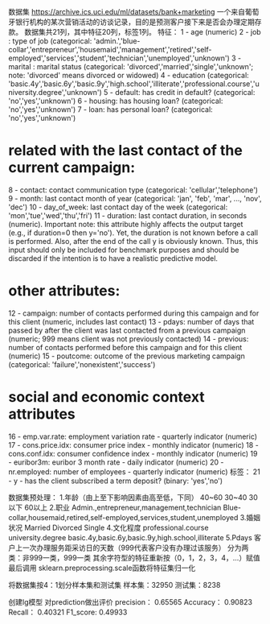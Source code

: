 数据集 https://archive.ics.uci.edu/ml/datasets/bank+marketing
一个来自葡萄牙银行机构的某次营销活动的访谈记录，目的是预测客户接下来是否会办理定期存款。
数据集共21列，其中特征20列，标签1列。
特征：
1 - age (numeric)
2 - job : type of job (categorical: 'admin.','blue-collar','entrepreneur','housemaid','management','retired','self-employed','services','student','technician','unemployed','unknown')
3 - marital : marital status (categorical: 'divorced','married','single','unknown'; note: 'divorced' means divorced or widowed)
4 - education (categorical: 'basic.4y','basic.6y','basic.9y','high.school','illiterate','professional.course','university.degree','unknown')
5 - default: has credit in default? (categorical: 'no','yes','unknown')
6 - housing: has housing loan? (categorical: 'no','yes','unknown')
7 - loan: has personal loan? (categorical: 'no','yes','unknown')
# related with the last contact of the current campaign:
8 - contact: contact communication type (categorical: 'cellular','telephone') 
9 - month: last contact month of year (categorical: 'jan', 'feb', 'mar', ..., 'nov', 'dec')
10 - day_of_week: last contact day of the week (categorical: 'mon','tue','wed','thu','fri')
11 - duration: last contact duration, in seconds (numeric). Important note: this attribute highly affects the output target (e.g., if duration=0 then y='no'). Yet, the duration is not known before a call is performed. Also, after the end of the call y is obviously known. Thus, this input should only be included for benchmark purposes and should be discarded if the intention is to have a realistic predictive model.
# other attributes:
12 - campaign: number of contacts performed during this campaign and for this client (numeric, includes last contact)
13 - pdays: number of days that passed by after the client was last contacted from a previous campaign (numeric; 999 means client was not previously contacted)
14 - previous: number of contacts performed before this campaign and for this client (numeric)
15 - poutcome: outcome of the previous marketing campaign (categorical: 'failure','nonexistent','success')
# social and economic context attributes
16 - emp.var.rate: employment variation rate - quarterly indicator (numeric)
17 - cons.price.idx: consumer price index - monthly indicator (numeric) 
18 - cons.conf.idx: consumer confidence index - monthly indicator (numeric) 
19 - euribor3m: euribor 3 month rate - daily indicator (numeric)
20 - nr.employed: number of employees - quarterly indicator (numeric)
标签：
21 - y - has the client subscribed a term deposit? (binary: 'yes','no')

数据集预处理：
1.年龄（由上至下影响因素由高至低，下同）
40~60
30~40
30以下
60以上
2.职业
Admin.,entrepreneur,management,technician
Blue-collar,housemaid,retired,self-employed,services,student,unemployed
3.婚姻状况
Married
Divorced
Single
4.文化程度
professional.course
university.degree
basic.4y,basic.6y,basic.9y,high.school,illiterate
5.Pdays 客户上一次办理服务距采访日的天数（999代表客户没有办理过该服务）
分为两类：非999一类，999一类
其余字符型的特征重新按（0，1，2，3，4，...）赋值
最后调用 sklearn.preprocessing.scale函数将特征集归一化

将数据集按4：1划分样本集和测试集
样本集：32950 
测试集：8238

创建lg模型 对prediction做出评价
precision：	0.65565
Accuracy：	0.90823
Recall：		0.40321
F1_score:	0.49933